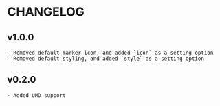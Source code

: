 # CHANGELOG

## v1.0.0

    - Removed default marker icon, and added `icon` as a setting option
    - Removed default styling, and added `style` as a setting option

## v0.2.0

    - Added UMD support
